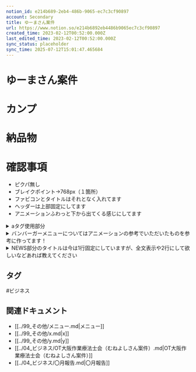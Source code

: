 ```yaml
---
notion_id: e214b689-2eb4-486b-9065-ec7c3cf90897
account: Secondary
title: ゆーまさん案件
url: https://www.notion.so/e214b6892eb4486b9065ec7c3cf90897
created_time: 2023-02-12T00:52:00.000Z
last_edited_time: 2023-02-12T00:52:00.000Z
sync_status: placeholder
sync_time: 2025-07-12T15:01:47.465684
---
```

# ゆーまさん案件

  # カンプ
  # 納品物
  # 確認事項
  - ピクパ無し
  - ブレイクポイント→768px（１箇所）
  - ファビコンとタイトルはそれとなく入れてます
  - ヘッダーは上部固定にしてます
  - アニメーションふわっと下から出てくる感じにしてます
  <details>
  <summary>aタグ使用部分</summary>
  </details>
  <details>
  <summary>バンバーガーメニューについてはアニメーションの参考でいただいたものを参考に作ってます！</summary>
  </details>
  <details>
  <summary>NEWS部分のタイトルは今は1行固定にしていますが、全文表示や2行にして欲しいなどあれば教えてください</summary>
  </details>

## タグ

#ビジネス 

## 関連ドキュメント

- [[../99_その他/メニュー.md|メニュー]]
- [[../99_その他/x.md|x]]
- [[../99_その他/y.md|y]]
- [[../04_ビジネス/OT大阪作業療法士会（むねよしさん案件）.md|OT大阪作業療法士会（むねよしさん案件）]]
- [[../04_ビジネス/〇月報告.md|〇月報告]]
